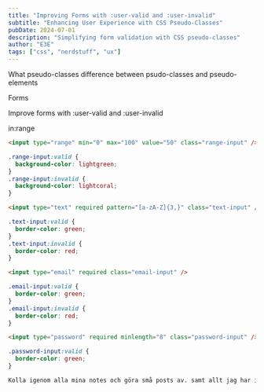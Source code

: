 ```yaml
---
title: "Improving Forms with :user-valid and :user-invalid"
subtitle: "Enhancing User Experience with CSS Pseudo-Classes"
pubDate: 2024-07-01
description: "Simplifying form validation with CSS pseudo-classes"
author: "E3E"
tags: ["css", "nerdstuff", "ux"]
---
```


What pseudo-classes
difference between psudo-classes and pseudo-elements

Forms

Improve forms with :user-valid and :user-invalid

in:range

```html
<input type="range" min="0" max="100" value="50" class="range-input" />
```

```css
.range-input:valid {
  background-color: lightgreen;
}
.range-input:invalid {
  background-color: lightcoral;
}
```

```html
<input type="text" required pattern="[a-zA-Z]{3,}" class="text-input" />
```

```css
.text-input:valid {
  border-color: green;
}
.text-input:invalid {
  border-color: red;
}
```

```html
<input type="email" required class="email-input" />
```

```css
.email-input:valid {
  border-color: green;
}
.email-input:invalid {
  border-color: red;
}
```

```html
<input type="password" required minlength="8" class="password-input" />
```

```css
.password-input:valid {
  border-color: green;
}

Kolla igenom alla mina notes och göra små posts av. samt allt jag har i min "UX html sida"
```

